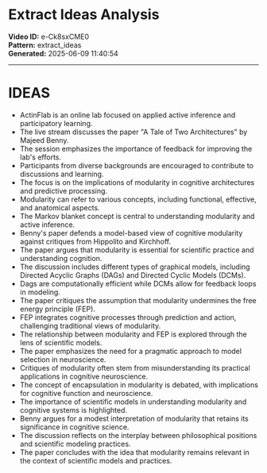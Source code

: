 # Extract Ideas Analysis

**Video ID:** e-Ck8sxCME0  
**Pattern:** extract_ideas  
**Generated:** 2025-06-09 11:40:54  

---

# IDEAS

- ActinFlab is an online lab focused on applied active inference and participatory learning.
- The live stream discusses the paper "A Tale of Two Architectures" by Majeed Benny.
- The session emphasizes the importance of feedback for improving the lab's efforts.
- Participants from diverse backgrounds are encouraged to contribute to discussions and learning.
- The focus is on the implications of modularity in cognitive architectures and predictive processing.
- Modularity can refer to various concepts, including functional, effective, and anatomical aspects.
- The Markov blanket concept is central to understanding modularity and active inference.
- Benny's paper defends a model-based view of cognitive modularity against critiques from Hippolito and Kirchhoff.
- The paper argues that modularity is essential for scientific practice and understanding cognition.
- The discussion includes different types of graphical models, including Directed Acyclic Graphs (DAGs) and Directed Cyclic Models (DCMs).
- Dags are computationally efficient while DCMs allow for feedback loops in modeling.
- The paper critiques the assumption that modularity undermines the free energy principle (FEP).
- FEP integrates cognitive processes through prediction and action, challenging traditional views of modularity.
- The relationship between modularity and FEP is explored through the lens of scientific models.
- The paper emphasizes the need for a pragmatic approach to model selection in neuroscience.
- Critiques of modularity often stem from misunderstanding its practical applications in cognitive neuroscience.
- The concept of encapsulation in modularity is debated, with implications for cognitive function and neuroscience.
- The importance of scientific models in understanding modularity and cognitive systems is highlighted.
- Benny argues for a modest interpretation of modularity that retains its significance in cognitive science.
- The discussion reflects on the interplay between philosophical positions and scientific modeling practices.
- The paper concludes with the idea that modularity remains relevant in the context of scientific models and practices.